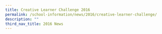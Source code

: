 ```yaml
---
title: Creative Learner Challenge 2016
permalink: /school-information/news/2016/creative-learner-challenge/
description: ""
third_nav_title: 2016 News
---
```

